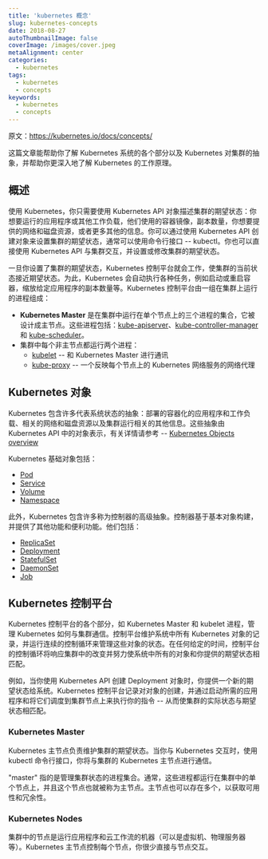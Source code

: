 ```yaml
---
title: 'kubernetes 概念'
slug: kubernetes-concepts
date: 2018-08-27
autoThumbnailImage: false
coverImage: /images/cover.jpeg
metaAlignment: center
categories:
  - kubernetes
tags:
  - kubernetes
  - concepts
keywords:
  - kubernetes
  - concepts
---
```


原文：https://kubernetes.io/docs/concepts/

这篇文章能帮助你了解 Kubernetes 系统的各个部分以及 Kubernetes 对集群的抽象，并帮助你更深入地了解 Kubernetes 的工作原理。

<!--more-->

## 概述

使用 Kubernetes，你只需要使用 Kubernetes API 对象描述集群的期望状态：你想要运行的应用程序或其他工作负载，他们使用的容器镜像，副本数量，你想要提供的网络和磁盘资源，或者更多其他的信息。你可以通过使用 Kubernetes API 创建对象来设置集群的期望状态，通常可以使用命令行接口 -- kubectl。你也可以直接使用 Kubernetes API 与集群交互，并设置或修改集群的期望状态。

一旦你设置了集群的期望状态，Kubernetes 控制平台就会工作，使集群的当前状态接近期望状态。为此，Kubernetes 会自动执行各种任务，例如启动或重启容器，缩放给定应用程序的副本数量等。Kubernetes 控制平台由一组在集群上运行的进程组成：

- **Kubernetes Master** 是在集群中运行在单个节点上的三个进程的集合，它被设计成主节点。这些进程包括：[kube-apiserver](https://kubernetes.io/docs/admin/kube-apiserver/)、[kube-controller-manager](https://kubernetes.io/docs/admin/kube-controller-manager/) 和 [kube-scheduler](https://kubernetes.io/docs/admin/kube-scheduler/)。
- 集群中每个非主节点都运行两个进程：
  - [kubelet](https://kubernetes.io/docs/admin/kubelet/) -- 和 Kubernetes Master 进行通讯
  - [kube-proxy](https://kubernetes.io/docs/admin/kube-proxy/) -- 一个反映每个节点上的 Kubernetes 网络服务的网络代理

## Kubernetes 对象

Kubernetes 包含许多代表系统状态的抽象：部署的容器化的应用程序和工作负载、相关的网络和磁盘资源以及集群运行相关的其他信息。这些抽象由 Kubernetes API 中的对象表示，有关详情请参考 -- [Kubernetes Objects overview](https://kubernetes.io/docs/concepts/abstractions/overview/)

Kubernetes 基础对象包括：

- [Pod](https://kubernetes.io/docs/concepts/workloads/pods/pod-overview/)
- [Service](https://kubernetes.io/docs/concepts/services-networking/service/)
- [Volume](https://kubernetes.io/docs/concepts/storage/volumes/)
- [Namespace](https://kubernetes.io/docs/concepts/overview/working-with-objects/namespaces/)

此外，Kubernetes 包含许多称为控制器的高级抽象。控制器基于基本对象构建，并提供了其他功能和便利功能。他们包括：

- [ReplicaSet](https://kubernetes.io/docs/concepts/workloads/controllers/replicaset/)
- [Deployment](https://kubernetes.io/docs/concepts/workloads/controllers/deployment/)
- [StatefulSet](https://kubernetes.io/docs/concepts/workloads/controllers/statefulset/)
- [DaemonSet](https://kubernetes.io/docs/concepts/workloads/controllers/daemonset/)
- [Job](https://kubernetes.io/docs/concepts/workloads/controllers/jobs-run-to-completion/)

## Kubernetes 控制平台

Kubernetes 控制平台的各个部分，如 Kubernetes Master 和 kubelet 进程，管理 Kubernetes 如何与集群通信。控制平台维护系统中所有 Kubernetes 对象的记录，并运行连续的控制循环来管理这些对象的状态。在任何给定的时间，控制平台的控制循环将响应集群中的改变并努力使系统中所有的对象和你提供的期望状态相匹配。

例如，当你使用 Kubernetes API 创建 Deployment 对象时，你提供一个新的期望状态给系统。Kubernetes 控制平台记录对对象的创建，并通过启动所需的应用程序和将它们调度到集群节点上来执行你的指令 -- 从而使集群的实际状态与期望状态相匹配。

### Kubernetes Master

Kubernetes 主节点负责维护集群的期望状态。当你与 Kubernetes 交互时，使用 kubectl 命令行接口，你将与集群的 Kubernetes 主节点进行通信。

"master" 指的是管理集群状态的进程集合。通常，这些进程都运行在集群中的单个节点上，并且这个节点也就被称为主节点。主节点也可以存在多个，以获取可用性和冗余性。

### Kubernetes Nodes

集群中的节点是运行应用程序和云工作流的机器（可以是虚拟机、物理服务器等）。Kubernetes 主节点控制每个节点，你很少直接与节点交互。
